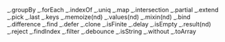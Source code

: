_.groupBy
_.forEach
_.indexOf
_.uniq
_.map
_.intersection
_.partial
_.extend
_.pick
_.last
_.keys
_.memoize(nd)
_.values(nd)
_.mixin(nd)
_.bind
_.difference
_.find
_.defer
_.clone
_.isFinite
_.delay
_.isEmpty
_.result(nd)
_.reject
_.findIndex
_.filter
_.debounce
_.isString
_.without
_.toArray